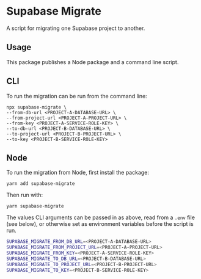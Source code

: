 # Supabase Migrate

A script for migrating one Supabase project to another.

## Usage

This package publishes a Node package and a command line script.

## CLI

To run the migration can be run from the command line:

```text
npx supabase-migrate \
--from-db-url <PROJECT-A-DATABASE-URL> \
--from-project-url <PROJECT-A-PROJECT-URL> \
--from-key <PROJECT-A-SERVICE-ROLE-KEY> \
--to-db-url <PROJECT-B-DATABASE-URL> \
--to-project-url <PROJECT-B-PROJECT-URL> \
--to-key <PROJECT-B-SERVICE-ROLE-KEY>
```

## Node

To run the migration from Node, first install the package:

```text
yarn add supabase-migrate
```

Then run with:

```text
yarn supabase-migrate
```

The values CLI arguments can be passed in as above, read from a `.env` file (see below),
or otherwise set as environment variables before the script is run.

```sh
SUPABASE_MIGRATE_FROM_DB_URL=<PROJECT-A-DATABASE-URL>
SUPABASE_MIGRATE_FROM_PROJECT_URL=<PROJECT-A-PROJECT-URL>
SUPABASE_MIGRATE_FROM_KEY=<PROJECT-A-SERVICE-ROLE-KEY>
SUPABASE_MIGRATE_TO_DB_URL=<PROJECT-B-DATABASE-URL>
SUPABASE_MIGRATE_TO_PROJECT_URL=<PROJECT-B-PROJECT-URL>
SUPABASE_MIGRATE_TO_KEY=<PROJECT-B-SERVICE-ROLE-KEY>
```
